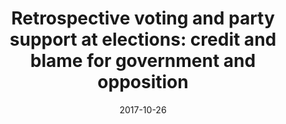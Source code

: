 ---
title: "Retrospective voting and party support at elections: credit and blame for government and opposition"
collection: publications
permalink: /publication/2017-10-JEPOP
date: 2017-10-26
venue: 'Journal of Elections, Public Opinion and Parties'
paperurl: '/files/pdf/publications/2017-10-JEPOP.pdf'
link: 'https://doi.org/10.1080/17457289.2016.1243543'
citation: 'Plescia, Carolina, and Sylvia Kritzinger. 2017. &quot;Retrospective voting and party support at elections: credit and blame for government and opposition.&quot; <i>Journal of Elections, Public Opinion and Parties</i> 27(2): 156-171. doi.org/10.1080/17457289.2016.1243543'
---